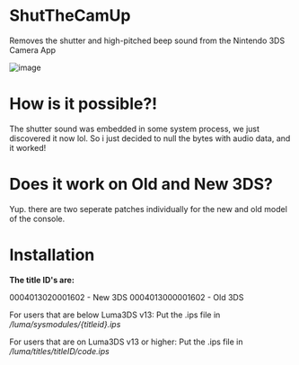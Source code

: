 # ShutTheCamUp
Removes the shutter and high-pitched beep sound from the Nintendo 3DS Camera App

![image](https://github.com/TehFridge/ShutTheCamUp/assets/85436576/e2c71d2a-f0c6-4166-b4f5-c48f268e05a0)
# How is it possible?!
The shutter sound was embedded in some system process, we just discovered it now lol. So i just decided to null the bytes with audio data, and it worked!

# Does it work on Old and New 3DS?
Yup. there are two seperate patches individually for the new and old model of the console.

# Installation
**The title ID's are:**

0004013020001602 - New 3DS
0004013000001602 - Old 3DS

For users that are below Luma3DS v13:
Put the .ips file in */luma/sysmodules/{titleid}.ips*

For users that are on Luma3DS v13 or higher:
Put the .ips file in */luma/titles/titleID/code.ips*
